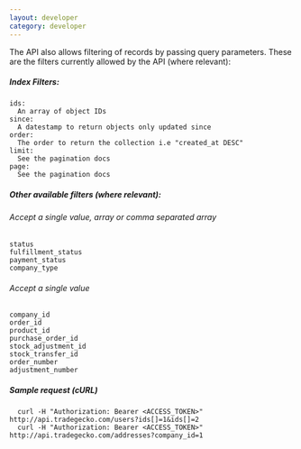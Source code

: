 ```yaml
---
layout: developer
category: developer
---
```


The API also allows filtering of records by passing query parameters.
These are the filters currently allowed by the API (where relevant):

#####  Index Filters:  
    ids:  
      An array of object IDs  
    since:  
      A datestamp to return objects only updated since  
    order:  
      The order to return the collection i.e "created_at DESC"  
    limit:  
      See the pagination docs  
    page:  
      See the pagination docs  

#####     Other available filters (where relevant):

######    Accept a single value, array or comma separated array  
    status
    fulfillment_status
    payment_status
    company_type


######    Accept a single value  
    company_id
    order_id
    product_id
    purchase_order_id
    stock_adjustment_id
    stock_transfer_id
    order_number
    adjustment_number


##### Sample request (cURL)
      curl -H "Authorization: Bearer <ACCESS_TOKEN>" http://api.tradegecko.com/users?ids[]=1&ids[]=2
      curl -H "Authorization: Bearer <ACCESS_TOKEN>" http://api.tradegecko.com/addresses?company_id=1
